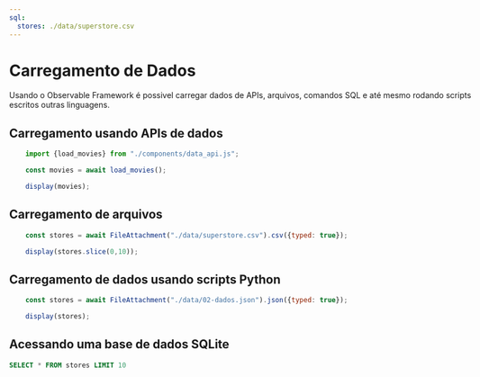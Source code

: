 ```yaml
---
sql:
  stores: ./data/superstore.csv
---
```



<style>
    body, div, p, li, ol { max-width: none; }
</style>


# Carregamento de Dados

Usando o Observable Framework é possivel carregar dados de APIs, arquivos, comandos SQL e até mesmo rodando scripts escritos outras linguagens.


## Carregamento usando APIs de dados

```js
    import {load_movies} from "./components/data_api.js";

    const movies = await load_movies();

    display(movies);
```

## Carregamento de arquivos

```js
    const stores = await FileAttachment("./data/superstore.csv").csv({typed: true});

    display(stores.slice(0,10));
```

## Carregamento de dados usando scripts Python

```js
    const stores = await FileAttachment("./data/02-dados.json").json({typed: true});

    display(stores);
```

## Acessando uma base de dados SQLite

```sql
SELECT * FROM stores LIMIT 10
```



